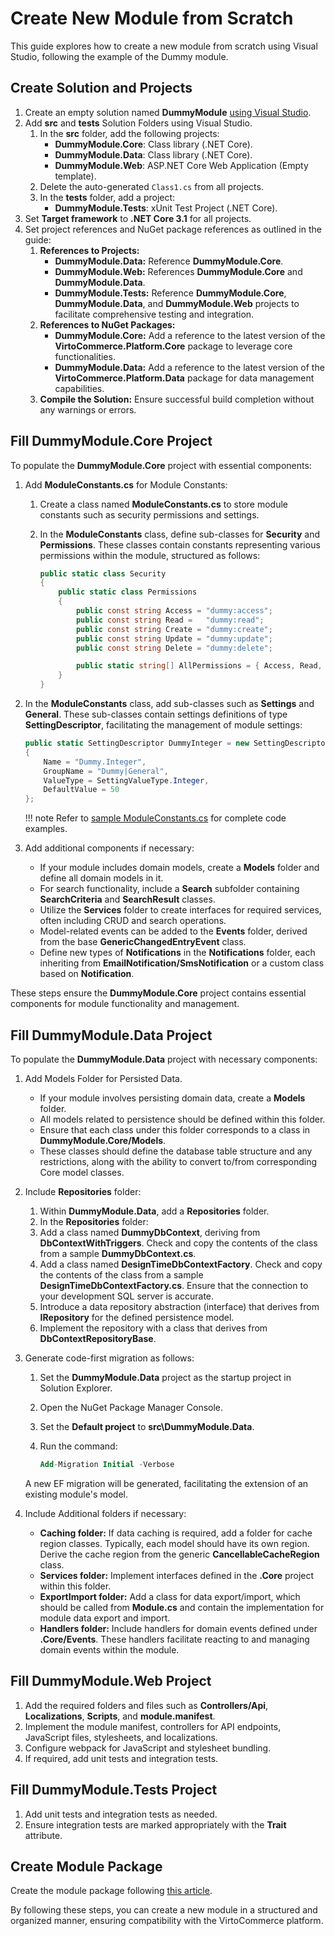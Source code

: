 # Create New Module from Scratch

This guide explores how to create a new module from scratch using Visual Studio, following the example of the Dummy module.

## Create Solution and Projects

1. Create an empty solution named **DummyModule** [using Visual Studio](https://learn.microsoft.com/en-us/visualstudio/get-started/tutorial-projects-solutions?view=vs-2022##create-a-solution).
1. Add **src** and **tests** Solution Folders using Visual Studio.
    1. In the **src** folder, add the following projects:
        * **DummyModule.Core**: Class library (.NET Core).
        * **DummyModule.Data**: Class library (.NET Core).
        * **DummyModule.Web**: ASP.NET Core Web Application (Empty template).
    1. Delete the auto-generated `Class1.cs` from all projects.
    1. In the **tests** folder, add a project:
        * **DummyModule.Tests**: xUnit Test Project (.NET Core).
1. Set **Target framework** to **.NET Core 3.1** for all projects.
1. Set project references and NuGet package references as outlined in the guide:
    1. **References to Projects:**
        * **DummyModule.Data:** Reference **DummyModule.Core**.
        * **DummyModule.Web:** References **DummyModule.Core** and **DummyModule.Data**.
        * **DummyModule.Tests:** Reference **DummyModule.Core**, **DummyModule.Data**, and **DummyModule.Web** projects to facilitate comprehensive testing and integration.
    1. **References to NuGet Packages:**
        * **DummyModule.Core:** Add a reference to the latest version of the **VirtoCommerce.Platform.Core** package to leverage core functionalities.
        * **DummyModule.Data:** Add a reference to the latest version of the **VirtoCommerce.Platform.Data** package for data management capabilities.
    1. **Compile the Solution:** Ensure successful build completion without any warnings or errors.

## Fill DummyModule.Core Project

To populate the **DummyModule.Core** project with essential components:

1. Add **ModuleConstants.cs** for Module Constants:
    1. Create a class named **ModuleConstants.cs** to store module constants such as security permissions and settings.
    1. In the **ModuleConstants** class, define sub-classes for **Security** and **Permissions**. These classes contain constants representing various permissions within the module, structured as follows:

        ```csharp
        public static class Security
        {
            public static class Permissions
            {
                public const string Access = "dummy:access";
                public const string Read =   "dummy:read";
                public const string Create = "dummy:create";
                public const string Update = "dummy:update";
                public const string Delete = "dummy:delete";

                public static string[] AllPermissions = { Access, Read, Create, Update, Delete };
            }
        }
        ```

1. In the **ModuleConstants** class, add sub-classes such as **Settings** and **General**. These sub-classes contain settings definitions of type **SettingDescriptor**, facilitating the management of module settings:

    ```csharp
    public static SettingDescriptor DummyInteger = new SettingDescriptor
    {
        Name = "Dummy.Integer",
        GroupName = "Dummy|General",
        ValueType = SettingValueType.Integer,
        DefaultValue = 50
    };
    ```

    !!! note
        Refer to [sample ModuleConstants.cs](https://github.com/VirtoCommerce/vc-samples/blob/v3/DummyModule/DummyModule/src/DummyModule.Core/ModuleConstants.cs) for complete code examples.

1. Add additional components if necessary:

   * If your module includes domain models, create a **Models** folder and define all domain models in it.
   * For search functionality, include a **Search** subfolder containing **SearchCriteria** and **SearchResult** classes.
   * Utilize the **Services** folder to create interfaces for required services, often including CRUD and search operations.
   * Model-related events can be added to the **Events** folder, derived from the base **GenericChangedEntryEvent** class.
   * Define new types of **Notifications** in the **Notifications** folder, each inheriting from **EmailNotification/SmsNotification** or a custom class based on **Notification**.

These steps ensure the **DummyModule.Core** project contains essential components for module functionality and management.

## Fill DummyModule.Data Project

To populate the **DummyModule.Data** project with necessary components:

1. Add Models Folder for Persisted Data.

   * If your module involves persisting domain data, create a **Models** folder.
   * All models related to persistence should be defined within this folder.
   * Ensure that each class under this folder corresponds to a class in **DummyModule.Core/Models**.
   * These classes should define the database table structure and any restrictions, along with the ability to convert to/from corresponding Core model classes.

1. Include **Repositories** folder:
   1. Within **DummyModule.Data**, add a **Repositories** folder.
   1. In the **Repositories** folder:
     1. Add a class named **DummyDbContext**, deriving from **DbContextWithTriggers**. Check and copy the contents of the class from a sample **DummyDbContext.cs**.
     1. Add a class named **DesignTimeDbContextFactory**. Check and copy the contents of the class from a sample **DesignTimeDbContextFactory.cs**. Ensure that the connection to your development SQL server is accurate.
    1. Introduce a data repository abstraction (interface) that derives from **IRepository** for the defined persistence model.
    1. Implement the repository with a class that derives from **DbContextRepositoryBase<DummyDbContext>**.

1. Generate code-first migration as follows:
    1. Set the **DummyModule.Data** project as the startup project in Solution Explorer.
    1. Open the NuGet Package Manager Console.
    1. Set the **Default project** to **src\DummyModule.Data**.
    1. Run the command:

       ```sql
       Add-Migration Initial -Verbose
       ```

     A new EF migration will be generated, facilitating the extension of an existing module's model.

1. Include Additional folders if necessary:

   * **Caching folder:** If data caching is required, add a folder for cache region classes. Typically, each model should have its own region. Derive the cache region from the generic **CancellableCacheRegion<T>** class.
   * **Services folder:** Implement interfaces defined in the **.Core** project within this folder.
   * **ExportImport folder:** Add a class for data export/import, which should be called from **Module.cs** and contain the implementation for module data export and import.
   * **Handlers folder:** Include handlers for domain events defined under **.Core/Events**. These handlers facilitate reacting to and managing domain events within the module.

## Fill DummyModule.Web Project

1. Add the required folders and files such as **Controllers/Api**, **Localizations**, **Scripts**, and **module.manifest**.
1. Implement the module manifest, controllers for API endpoints, JavaScript files, stylesheets, and localizations.
1. Configure webpack for JavaScript and stylesheet bundling.
1. If required, add unit tests and integration tests.

## Fill DummyModule.Tests Project

1. Add unit tests and integration tests as needed.
1. Ensure integration tests are marked appropriately with the **Trait** attribute.

## Create Module Package

Create the module package following [this article](../../CLI-tools/overview.md).

By following these steps, you can create a new module in a structured and organized manner, ensuring compatibility with the VirtoCommerce platform.